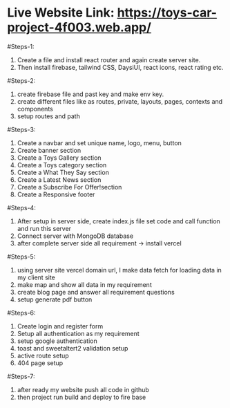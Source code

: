 # Live Website Link: https://toys-car-project-4f003.web.app/

#Steps-1:
1. Create a file and install react router and again create server site.
2. Then install firebase, tailwind CSS, DaysiUI, react icons, react rating etc.

#Steps-2:
1. create firebase file and past key and make env key.
2. create different files like as routes, private, layouts, pages, contexts and components
3. setup routes and path

#Steps-3:
1. Create a navbar and set unique name, logo, menu, button
2. Create banner section
3. Create a Toys Gallery section
4. Create a Toys category section
5. Create a What They Say section
6. Create a Latest News section
7. Create a Subscribe For Offer!section
8. Create a Responsive footer

#Steps-4:
1. After setup in server side, create index.js file set code and call function and run this server
2. Connect server with MongoDB database
3. after complete server side all requirement -> install vercel

#Steps-5:
1. using server site vercel domain url, I make data fetch for loading data in my client site
2. make map and show all data in my requirement
3. create blog page and answer all requirement questions
4. setup generate pdf button

#Steps-6:
1. Create login and register form
2. Setup all authentication as my requirement
3. setup google authentication
4. toast and sweetaltert2 validation setup
5. active route setup
6. 404 page setup

#Steps-7:
1. after ready my website push all code in github
2. then project run build and deploy to fire base

